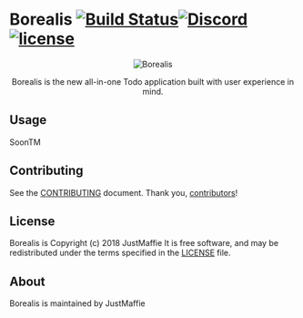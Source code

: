 # Borealis [![Build Status](https://travis-ci.org/Borealisapp/Borealis.svg?branch=master)](https://travis-ci.org/Borealisapp/Borealis)[![Discord](https://img.shields.io/discord/434323864856821762.svg)](https://discord.gg/gr7fP)[![license](https://img.shields.io/github/license/Borealisapp/Borealis.svg)](https://github.com/Borealisapp/Borealis/blob/master/LICENSE)

<p align="center"> 
<img src="https://cdn.discordapp.com/attachments/434329757765599232/434349930124148736/Borealis.png" alt="Borealis">
</p>
<p align="center">Borealis is the new all-in-one Todo application built with user experience in mind.</p>

## Usage

SoonTM

## Contributing

See the [CONTRIBUTING] document.
Thank you, [contributors]!

  [CONTRIBUTING]: CONTRIBUTING.md
  [contributors]: https://github.com/Borealisapp/Borealis/graphs/contributors

## License

Borealis is Copyright (c) 2018 JustMaffie
It is free software, and may be redistributed
under the terms specified in the [LICENSE] file.

  [LICENSE]: /LICENSE

## About

Borealis is maintained by JustMaffie

